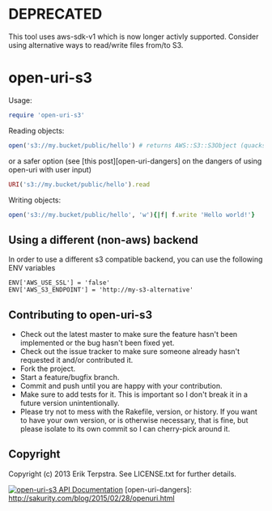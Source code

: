 # DEPRECATED

This tool uses aws-sdk-v1 which is now longer activly supported. Consider using alternative ways to read/write files from/to S3.

# open-uri-s3

Usage:

```ruby
require 'open-uri-s3'
```

Reading objects:

```ruby
open('s3://my.bucket/public/hello') # returns AWS::S3::S3Object (quacks like IO)
```

or a safer option (see [this post][open-uri-dangers] on the dangers of using open-uri with user input)

```ruby
URI('s3://my.bucket/public/hello').read
```

Writing objects:

```ruby
open('s3://my.bucket/public/hello', 'w'){|f| f.write 'Hello world!'}
```

## Using a different (non-aws) backend

In order to use a different s3 compatible backend, you can use the following ENV variables

```
ENV['AWS_USE_SSL'] = 'false'
ENV['AWS_S3_ENDPOINT'] = 'http://my-s3-alternative'
```

## Contributing to open-uri-s3

* Check out the latest master to make sure the feature hasn't been implemented or the bug hasn't been fixed yet.
* Check out the issue tracker to make sure someone already hasn't requested it and/or contributed it.
* Fork the project.
* Start a feature/bugfix branch.
* Commit and push until you are happy with your contribution.
* Make sure to add tests for it. This is important so I don't break it in a future version unintentionally.
* Please try not to mess with the Rakefile, version, or history. If you want to have your own version, or is otherwise necessary, that is fine, but please isolate to its own commit so I can cherry-pick around it.

## Copyright

Copyright (c) 2013 Erik Terpstra. See LICENSE.txt for
further details.

[![open-uri-s3 API Documentation](https://www.omniref.com/ruby/gems/open-uri-s3.png)](https://www.omniref.com/ruby/gems/open-uri-s3)
[open-uri-dangers]: http://sakurity.com/blog/2015/02/28/openuri.html
